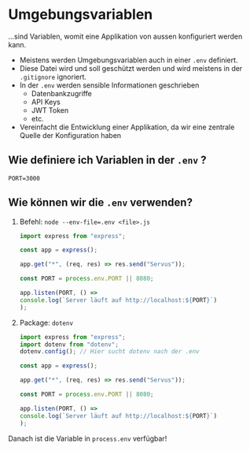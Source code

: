 # Umgebungsvariablen

...sind Variablen, womit eine Applikation von aussen konfiguriert werden kann.

- Meistens werden Umgebungsvariablen auch in einer `.env` definiert.
- Diese Datei wird und soll geschützt werden und wird meistens in der `.gitignore` ignoriert.
- In der `.env` werden sensible Informationen geschrieben
  - Datenbankzugriffe
  - API Keys
  - JWT Token
  - etc.
- Vereinfacht die Entwicklung einer Applikation, da wir eine zentrale Quelle der Konfiguration haben

## Wie definiere ich Variablen in der `.env` ?

```.env
PORT=3000
```

## Wie können wir die `.env` verwenden?

1. Befehl: `node --env-file=.env <file>.js`

    ```js
    import express from "express";

    const app = express();

    app.get("*", (req, res) => res.send("Servus"));

    const PORT = process.env.PORT || 8080;

    app.listen(PORT, () =>
    console.log(`Server läuft auf http://localhost:${PORT}`)
    );
    ```

2. Package: `dotenv`

    ```js
    import express from "express";
    import dotenv from "dotenv";
    dotenv.config(); // Hier sucht dotenv nach der .env

    const app = express();

    app.get("*", (req, res) => res.send("Servus"));

    const PORT = process.env.PORT || 8080;

    app.listen(PORT, () =>
    console.log(`Server läuft auf http://localhost:${PORT}`)
    );

    ```

Danach ist die Variable in `process.env` verfügbar!
